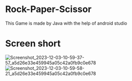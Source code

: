 # Rock-Paper-Scissor
This Game is made by Java with the help of android studio

# Screen short
![Screenshot_2023-12-03-10-59-37-57_a5d26e33e459945a05c42a0fb9c0e678](https://github.com/CodeWithParas/Rock-Paper-Scissor/assets/152430886/e6ca4fac-b67c-488c-a680-4e041c681594)
![Screenshot_2023-12-03-10-59-58-21_a5d26e33e459945a05c42a0fb9c0e678](https://github.com/CodeWithParas/Rock-Paper-Scissor/assets/152430886/4f8da3f6-1f66-4360-a52e-9746be655a1c)
